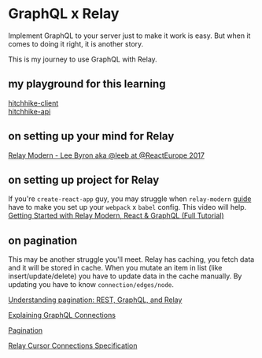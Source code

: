 # GraphQL x Relay
Implement GraphQL to your server just to make it work is easy.
But when it comes to doing it right, it is another story.

This is my journey to use GraphQL with Relay.

## my playground for this learning
[hitchhike-client](https://github.com/warizz/hitchhike-client)  
[hitchhike-api](https://github.com/warizz/hitchhike-api)

## on setting up your mind for Relay
[Relay Modern - Lee Byron aka @leeb at @ReactEurope 2017](https://www.youtube.com/watch?v=OdsMz7h_Li0&t=881s)

## on setting up project for Relay
If you're ```create-react-app``` guy, you may struggle when ```relay-modern``` [guide](https://facebook.github.io/relay/docs/relay-modern.html) have to make you set up your ```webpack``` x ```babel``` config. This video will help.   
[Getting Started with Relay Modern, React & GraphQL (Full Tutorial)](https://www.youtube.com/watch?v=XeALXh37WeU)

## on pagination
This may be another struggle you'll meet.
Relay has caching, you fetch data and it will be stored in cache.
When you mutate an item in list (like insert/update/delete) you have to update data in the cache manually.
By updating you have to know ```connection/edges/node```.

[Understanding pagination: REST, GraphQL, and Relay](https://dev-blog.apollodata.com/understanding-pagination-rest-graphql-and-relay-b10f835549e7)

[Explaining GraphQL Connections](https://dev-blog.apollodata.com/explaining-graphql-connections-c48b7c3d6976)

[Pagination](http://graphql.org/learn/pagination/)

[Relay Cursor Connections Specification](https://facebook.github.io/relay/graphql/connections.htm)
